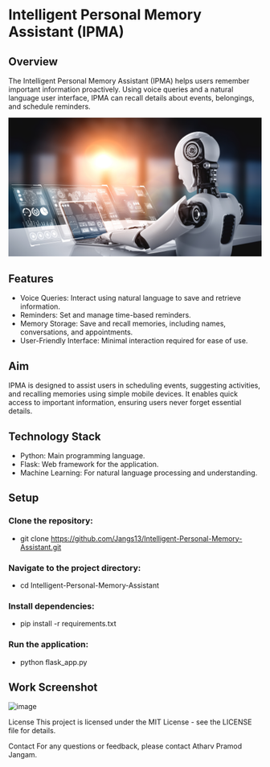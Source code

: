 # Intelligent Personal Memory Assistant (IPMA)

## Overview
The Intelligent Personal Memory Assistant (IPMA) helps users remember important information proactively. Using voice queries and a natural language user interface, IPMA can recall details about events, belongings, and schedule reminders.

![banner](https://github.com/Jangs13/Intelligent-Personal-Memory-Assistant/blob/master/AdobeStock_433697094.jpeg)

## Features
- Voice Queries: Interact using natural language to save and retrieve information.
- Reminders: Set and manage time-based reminders.
- Memory Storage: Save and recall memories, including names, conversations, and appointments.
- User-Friendly Interface: Minimal interaction required for ease of use.

## Aim
IPMA is designed to assist users in scheduling events, suggesting activities, and recalling memories using simple mobile devices. It enables quick access to important information, ensuring users never forget essential details.

## Technology Stack
- Python: Main programming language.
- Flask: Web framework for the application.
- Machine Learning: For natural language processing and understanding.


## Setup

### Clone the repository:

- git clone https://github.com/Jangs13/Intelligent-Personal-Memory-Assistant.git

### Navigate to the project directory:


- cd Intelligent-Personal-Memory-Assistant

### Install dependencies:

- pip install -r requirements.txt

### Run the application:

- python flask_app.py
  
## Work Screenshot
![image](https://user-images.githubusercontent.com/83828452/140893780-d4017b7b-f6b1-4e8b-a109-354d2b18521b.png)

License
This project is licensed under the MIT License - see the LICENSE file for details.

Contact
For any questions or feedback, please contact Atharv Pramod Jangam.








